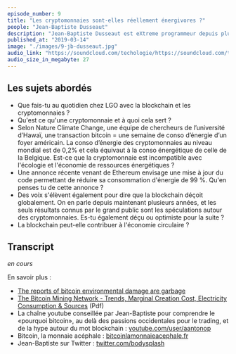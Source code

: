 ```yaml
---
episode_number: 9
title: "Les cryptomonnaies sont-elles réellement énergivores ?"
people: "Jean-Baptiste Dusseaut"
description: "Jean-Baptiste Dusseaut est eXtreme programmeur depuis plus de 16 ans, architecte logiciel chez LGO, co-fondateur d'Arpinum, co-organisateur de l'Agile Tour Bordeaux et également enseignant. Nous abordons le sujet de la consommation d'énergie des cryptomonnaies notamment le BitCoin mais aussi les usages de la Blockchain, le bullshit marketing, la spéculation et les idées reçues autour de cette technologie."
published_at: "2019-03-14"
image: "./images/9-jb-dusseaut.jpg"
audio_link: "https://soundcloud.com/techologie/https://soundcloud.com/techologie/9-les-cryptomonnaies-sont-elles-reellement-energivores-avec-jean-baptiste-dusseaut"
audio_size_in_megabyte: 27
---
```


## Les sujets abordés

* Que fais-tu au quotidien chez LGO avec la blockchain et les cryptomonnaies ?
* Qu'est ce qu'une cryptomonnaie et à quoi cela sert ?
* Selon Nature Climate Change, une équipe de chercheurs de l’université d’Hawaï, une transaction bitcoin = une semaine de conso d’énergie d’un foyer américain. La conso d’énergie des cryptomonnaies au niveau mondial est de 0,2% et cela équivaut à la conso énergétique de celle de la Belgique. Est-ce que la cryptomonnaie est incompatible avec l'écologie et l'économie de ressources énergétiques ?
* Une annonce récente venant de Ethereum envisage une mise à jour du code permettant de réduire sa consommation d'énergie de 99 %. Qu'en penses tu de cette annonce ?
* Des voix s'élèvent également pour dire que la blockchain déçoit globalement. On en parle depuis maintenant plusieurs années, et les seuls résultats connus par le grand public sont les spéculations autour des cryptomonnaies. Es-tu également déçu ou optimiste pour la suite ?
* La blockchain peut-elle contribuer à l'économie circulaire ?

## Transcript

_en cours_

<div class="block">
En savoir plus :

* [The reports of bitcoin environmental damage are garbage](https://hackernoon.com/the-reports-of-bitcoin-environmental-damage-are-garbage-5a93d32c2d7)
* [The Bitcoin  Mining Network - Trends, Marginal Creation Cost, Electricity Consumption & Sources](https://coinshares.co.uk/wp-content/uploads/2018/11/Mining-Whitepaper-Final.pdf) (Pdf)
* La chaîne youtube conseillée par Jean-Baptiste pour comprendre le «pourquoi bitcoin», au delà des passions occidentales pour le trading, et de la hype autour du mot blockchain : [youtube.com/user/aantonop](https://www.youtube.com/user/aantonop)
* Bitcoin, la monnaie acéphale : [bitcoinlamonnaieacephale.fr](https://bitcoinlamonnaieacephale.fr/) 
* Jean-Baptiste sur Twitter : [twitter.com/bodysplash](https://twitter.com/bodysplash)

</div>

